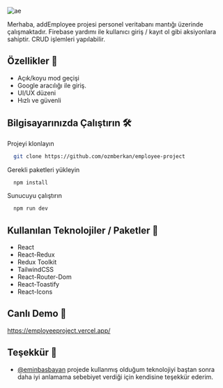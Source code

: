 

![ae](https://github.com/user-attachments/assets/b9113b32-9e07-4ede-99ac-96b99382c3e2)

Merhaba, addEmployee projesi personel veritabanı mantığı üzerinde çalışmaktadır. Firebase yardımı ile kullanıcı giriş / kayıt ol gibi aksiyonlara sahiptir. CRUD işlemleri yapılabilir.



## Özellikler 🌌

- Açık/koyu mod geçişi
- Google aracılığı ile giriş.
- UI/UX düzeni
- Hızlı ve güvenli

  
## Bilgisayarınızda Çalıştırın 🛠

Projeyi klonlayın

```bash
  git clone https://github.com/ozmberkan/employee-project
```

Gerekli paketleri yükleyin

```bash
  npm install
```

Sunucuyu çalıştırın

```bash
  npm run dev
```

  
## Kullanılan Teknolojiler / Paketler 📕
 
*   React
*   React-Redux
*   Redux Toolkit
*   TailwindCSS
*   React-Router-Dom
*   React-Toastify
*   React-Icons


  
## Canlı Demo 🚀

https://employeeproject.vercel.app/

  
## Teşekkür 🙏

- [@eminbasbayan](https://www.github.com/eminbasbayan) projede kullanmış olduğum teknolojiyi baştan sonra daha iyi anlamama sebebiyet verdiği için kendisine teşekkür ederim.

  
